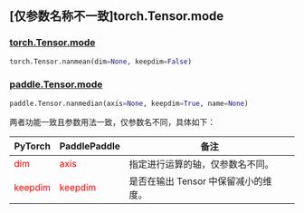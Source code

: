 ## [仅参数名称不一致]torch.Tensor.mode

### [torch.Tensor.mode](https://pytorch.org/docs/stable/generated/torch.Tensor.mode.html)

```python
torch.Tensor.nanmean(dim=None, keepdim=False)
```

### [paddle.Tensor.mode](https://www.paddlepaddle.org.cn/documentation/docs/zh/api/paddle/Tensor_cn.html#mode-axis-1-keepdim-false-name-none)
```python
paddle.Tensor.nanmedian(axis=None, keepdim=True, name=None)
```
两者功能一致且参数用法一致，仅参数名不同，具体如下：

| PyTorch                            | PaddlePaddle                       | 备注                                     |
|------------------------------------|------------------------------------|----------------------------------------|
| <font color='red'> dim </font>     | <font color='red'> axis </font>    | 指定进行运算的轴，仅参数名不同。                       |
| <font color='red'> keepdim </font> | <font color='red'> keepdim </font> | 是否在输出 Tensor 中保留减小的维度。                 |
